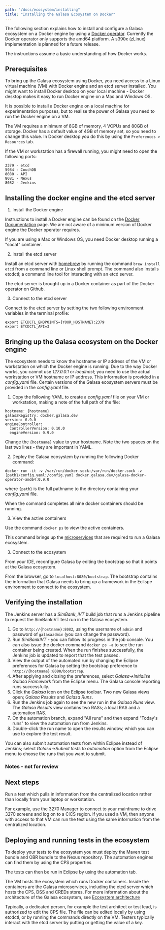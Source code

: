 ```yaml
---
path: "/docs/ecosystem/installing"
title: "Installing the Galasa Ecosystem on Docker"
---
```


The following section explains how to install and configure a Galasa ecosystem on a Docker engine by using a <a href="https://github.com/galasa-dev/extensions/tree/master/galasa-extensions-parent/dev.galasa.docker.operator" target="_blank"> Docker operator</a>. Currently the Docker operator only supports the amd64 platform. A s390x (zLinux) implementation is planned for a future release.

The instructions assume a basic understanding of how Docker works.

## Prerequisites

To bring up the Galasa ecosystem using Docker, you need access to a Linux virtual machine (VM) with Docker engine and an etcd server installed. You might want to install Docker desktop on your local machine - Docker desktop makes it easy to run Docker engine on a Mac and Windows OS. 

It is possible to install a Docker engine on a local machine for experimentation purposes, but to realise the power of Galasa you need to run the Docker engine on a VM.

The VM requires a minimum of 8GB of memory, 4 VCPUs and 80GB of storage. Docker has a default value of 4GB of memory set, so you need to change this value. In Docker desktop you do this by using the ```Preferences > Resources``` tab.

If the VM or workstation has a firewall running, you might need to open the following ports:

    2379 - etcd
    5984 - CouchDB
    8080 - API
    8081 - Nexus
    8082 - Jenkins


## Installing the docker engine and the etcd server


1. Install the Docker engine 

Instructions to install a Docker engine can be found on the <a href="https://docs.docker.com/engine/install/" target="_blank"> Docker Documentation</a> page. We are not aware of a minimum version of Docker engine the Docker operator requires. 

If you are using a Mac or Windows OS, you need Docker desktop running a "socat" container.

2. Install the etcd server

Install an etcd server with <a href="https://brew.sh/" target="_blank"> homebrew</a> by running the command ```brew install etcd``` from a command line or Linux shell prompt. The command also installs etcdctl; a command line tool for interacting with an etcd server.   

The etcd server is brought up in a Docker container as part of the Docker operator on Github.


3. Connect to the etcd server

Connect to the etcd server by setting the two following environment variables in the terminal profile:

```
export ETCDCTL_ENDPOINTS={YOUR_HOSTNAME}:2379
export ETCDCTL_API=3
```

## Bringing up the Galasa ecosystem on the Docker engine

The ecosystem needs to know the hostname or IP address of the VM or workstation on which the   Docker engine is running. Due to the way Docker works, you cannot use *127.0.0.1* or *localhost*; you need to use the actual workstation or VM hostname or IP address. This information is provided in a *config.yaml* file.  Certain versions of the Galasa ecosystem servers must be provided in the *config.yaml* file.

1. Copy the following YAML to create a *config.yaml* file on your VM or workstation, making a note of the full path of the file:

```
hostname: {hostname}
galasaRegistry: docker.galasa.dev
version: 0.9.0
engineController:
  controllerVersion: 0.10.0
  engineVersion: 0.9.0
```

Change the ```{hostname}``` value to your hostname. Note the two spaces on the last two lines -  they are important in YAML.

2. Deploy the Galasa ecosystem by running the following Docker command:

```
docker run -it -v /var/run/docker.sock:/var/run/docker.sock -v {path}/config.yaml:/config.yaml docker.galasa.dev/galasa-docker-operator-amd64:0.9.0
```
where ```{path}``` is the full pathname to the directory containing your *config.yaml* file.

When the command completes all nine docker containers should be running. 

3. View the active containers

Use the command ```docker ps``` to view the active containers.

This command brings up the  <a href="https://github.com/galasa-dev/docs/ecosystem" target="_blank"> microservices</a> that are required to run a Galasa ecosystem. 

3. Connect to the ecosystem

From your IDE, reconfigure Galasa by editing the bootstrap so that it points at the Galasa ecosystem. 

From the browser, go to ```localhost:8080/bootstrap```. The bootstrap contains the information that Galasa needs to bring up a framework in the Eclispe environment to connect to the ecosystem. 


## Verifying the installation

The Jenkins server has a *SimBank_IVT* build job that runs a Jenkins pipeline to request the SimBankIVT test run in the Galasa ecosystem. 

1. Go to ```http://{hostname}:8082```, using the username of ```admin``` and password of ```galasaadmin``` (you can change the password). 
2. Run *SimBankIVT*  - you can follow its progress in the job console. You can also issue the docker command ```docker ps -a``` to see the run container being created. When the run finishes successfully, the Jenkins job is updated to report that the test passed.
3. View the output of the automated run by changing the Eclipse preferences for Galasa by setting the bootstrap preference to ```http://{hostname}:8080/bootstrap```.
4.  After applying and closing the preferences, select *Galasa->Initialise Galasa Framework* from the Eclipse menu. The Galasa console reporting runs successfully. 
5. Click the *Galasa* icon on the Eclipse toolbar. Two new Galasa views open; *Galasa Results* and *Galasa Runs*. 
6. Run the Jenkins job again to see the new run in the *Galasa Runs* view. The *Galasa Results* view contains two RASs; a local RAS and a automation RAS. 
7. On the automation branch, expand "All runs" and then expand "Today's runs" to view the automation run from Jenkins. 
8. Double-click the run name to open the results window, which you can use to explore the test result.

You can also submit automation tests from within Eclipse instead of Jenkins; select *Galasa->Submit tests to automation* option from the Eclipse menu to choose the runs that you want to submit.


### Notes - not for review

## Next steps

Run a test which pulls in information from the centralized location rather than locally from your laptop or workstation.  

For example, use the 3270 Manager to connect to your mainframe to drive 3270 screens and log on to a CICS region. If you used a VM, then anyone with access to that VM can run the test using the same information from the centralized location.


## Deploying and running tests in the ecosystem

To deploy your tests to the ecosystem  you must deploy the Maven test bundle and OBR bundle to the Nexus repository. The automation engines can find them by using the CPS properties. 

The tests can then be run in Eclipse by using the automation tab. 



The VM hosts the ecosystem which runs Docker containers. Inside the containers are the Galasa microservices, including the etcd server which hosts the CPS, DSS and CREDs stores. For more information about the architecture of the Galasa ecosystem, see <a href="https://galasa.dev/docs/ecosystem/architecture" target="_blank"> Ecosystem architecture</a>

Typically, a dedicated person, for example the test architect or test lead, is authorized to edit the CPS file. The file can be edited locally by using etcdctl, or by running the commands directly on the VM. Testers typically interact with the etcd server by putting or getting the value of a key. 

